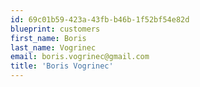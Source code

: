 ```yaml
---
id: 69c01b59-423a-43fb-b46b-1f52bf54e82d
blueprint: customers
first_name: Boris
last_name: Vogrinec
email: boris.vogrinec@gmail.com
title: 'Boris Vogrinec'
---
```

